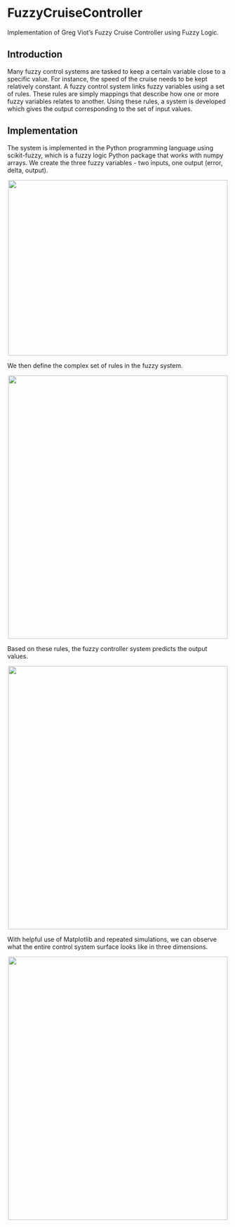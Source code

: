 # FuzzyCruiseController
Implementation of Greg Viot’s Fuzzy Cruise Controller using Fuzzy Logic.

## Introduction
Many fuzzy control systems are tasked to keep a certain variable close to a specific value. For instance, the speed of the cruise needs to be kept relatively constant. A fuzzy control system links fuzzy variables using a set of rules. These rules are simply mappings that describe how one or more fuzzy variables relates to another. Using these rules, a system is developed which gives the output corresponding to the set of input values. 

## Implementation
The system is implemented in the Python programming language using scikit-fuzzy, which is a fuzzy logic Python package that works with numpy arrays. We create the three fuzzy variables - two inputs, one output (error, delta, output).
<p align="center">
  <img src="" height="400" width="500">
</p>

We then define the complex set of rules in the fuzzy system.
<p align="center">
  <img src="" height="600" width="500">
</p>
Based on these rules, the fuzzy controller system predicts the output values.
<p align="center">
  <img src="" height="600" width="500">
</p>
With helpful use of Matplotlib and repeated simulations, we can observe what the entire control system surface looks like in three dimensions.
<p align="center">
  <img src="" height="600" width="500">
</p>



